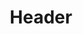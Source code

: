 ---
title: Header
layout: "layouts/documentation.njk"
eleventyNavigation:
  key: headerEN
  title: Header - coming soon
  locale: en
  parent: basicEN
  order: 4
  url: null
  hideMain: true
translationKey: "header"
permalink: false
---